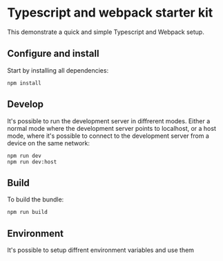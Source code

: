 # Typescript and webpack starter kit
This demonstrate a quick and simple Typescript and Webpack setup. 

## Configure and install
Start by installing all dependencies:

    npm install

## Develop
It's possible to run the development server in diffrerent modes. Either a normal mode where the development server points to localhost, or a host mode, where it's possible to connect to the development server from a device on the same network:

    npm run dev
    npm run dev:host

## Build
To build the bundle:

    npm run build

## Environment
It's possible to setup diffrent environment variables and use them 